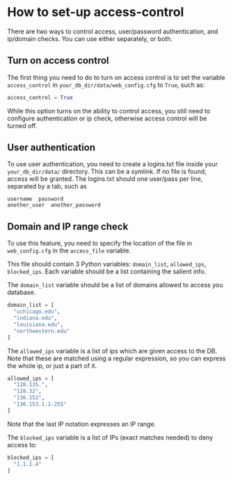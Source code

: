 # How to set-up access-control
There are two ways to control access, user/password authentication, and ip/domain checks. You can use either separately, or both.

## Turn on access control ##
The first thing you need to do to turn on access control is to set 
the variable `access_control` in `your_db_dir/data/web_config.cfg` to `True`, such as:

```Python
access_control = True
```

While this option turns on the ability to control access, you still need to configure authentication or ip check,
otherwise access control will be turned off.

## User authentication ##
To use user authentication, you need to create a logins.txt file inside your `your_db_dir/data/` directory. This can be a symlink.
If no file is found, access will be granted.
The logins.txt should one user/pass per line, separated by a tab, such as

```
username  password
another_user  another_password
```

## Domain and IP range check ##
To use this feature, you need to specify the location of the file in `web_config.cfg` in the `access_file` variable. 

This file should contain 3 Python variables: `domain_list`, `allowed_ips`,
`blocked_ips`. Each variable should be a list containing the salient info.

The `domain_list` variable should be a list of domains allowed to access you database.
```Python
domain_list = [
  "uchicago.edu",
  "indiana.edu",
  "louisiana.edu",
  "northwestern.edu"
] 
```

The `allowed_ips` variable is a list of ips which are given access to the DB. Note that these are 
matched using a regular expression, so you can express the whole ip, or just a part of it.
```Python
allowed_ips = [
  "128.135.",
  "128.32",
  "136.152",
  "136.153.1.1-255"
]
```
Note that the last IP notation expresses an IP range.

The `blocked_ips` variable is a list of IPs (exact matches needed) to deny access to:
```Python
blocked_ips = [
  "1.1.1.4"
]
```
